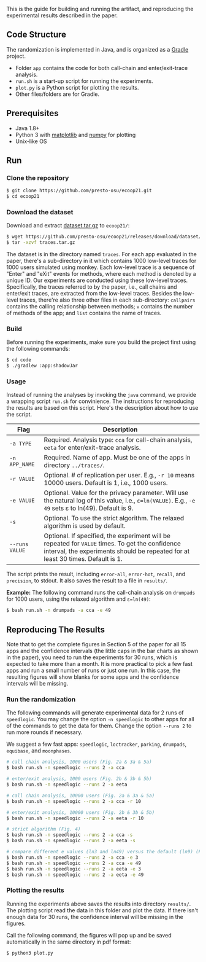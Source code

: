 This is the guide for building and running the artifact, and reproducing the experimental results described in the paper.

## Code Structure

The randomization is implemented in Java, and is organized as a [Gradle](https://gradle.org/) project.

- Folder `app` contains the code for both call-chain and enter/exit-trace analysis.
- `run.sh` is a start-up script for running the experiments.
- `plot.py` is a Python script for plotting the results.
- Other files/folders are for Gradle.


## Prerequisites

- Java 1.8+
- Python 3 with [matplotlib](https://matplotlib.org/) and [numpy](https://numpy.org/) for plotting
- Unix-like OS


## Run

### Clone the repository

```bash
$ git clone https://github.com/presto-osu/ecoop21.git
$ cd ecoop21
```

### Download the dataset
Download and extract [dataset.tar.gz](https://github.com/presto-osu/ecoop21/releases/download/dataset/traces.tar.gz) to `ecoop21/`:

```bash
$ wget https://github.com/presto-osu/ecoop21/releases/download/dataset/traces.tar.gz
$ tar -xzvf traces.tar.gz
```

The dataset is in the directory named `traces`. For each app evaluated in the paper, there's a sub-directory in it which contains 1000 low-level traces for 1000 users simulated using monkey. Each low-level trace is a sequence of "Enter" and "eXit" events for methods, where each method is denoted by a unique ID. Our experiments are conducted using these low-level traces. Specifically, the traces referred to by the paper, i.e., call chains and enter/exit traces, are extracted from the low-level traces. Besides the low-level traces, there're also three other files in each sub-directory: `callpairs` contains the calling relationship between methods; `v` contains the number of methods of the app; and `list` contains the name of traces.


### Build
Before running the experiments, make sure you build the project first using the following commands:

```bash
$ cd code
$ ./gradlew :app:shadowJar
```

### Usage
Instead of running the analyses by invoking the `java` command, we provide a wrapping script `run.sh` for convinience. The instructions for reproducing the results are based on this script. Here's the description about how to use the script.

| Flag | Description |
|------|--------------|
| `-a TYPE` | Required. Analysis type: `cca` for call-chain analysis, `eeta` for enter/exit-trace analysis.|
| `-n APP_NAME` | Required. Name of app. Must be one of the apps in directory `../traces/`.|
| `-r VALUE` | Optional. # of replication per user. E.g., `-r 10` means 10000 users. Default is 1, i.e., 1000 users.|
| `-e VALUE` | Optional. Value for the privacy parameter. Will use the natural log of this value, i.e., `ε=ln(VALUE)`. E.g., `-e 49` sets ε to ln(49). Default is 9.|
| `-s` | Optional. To use the strict algorithm. The relaxed algorithm is used by default.| 
| `--runs VALUE` | Optional. If specified, the experiment will be repeated for `VALUE` times. To get the confidence interval, the experiments should be repeated for at least 30 times. Default is 1.|

The script prints the result, including `error-all`, `error-hot`, `recall`, and `precision`, to stdout. It also saves the result to a file in `results/`.

**Example:**
The following command runs the call-chain analysis on `drumpads` for 1000 users, using the relaxed algorithm and `ε=ln(49)`:

```bash
$ bash run.sh -n drumpads -a cca -e 49
```


## Reproducing The Results

Note that to get the complete figures in Section 5 of the paper for all 15 apps and the confidence intervals (the little caps in the bar charts as shown in the paper), you need to run the experiments for 30 runs, which is expected to take more than a month. It is more practical to pick a few fast apps and run a small number of runs or just one run. In this case, the resulting figures will show blanks for some apps and the confidence intervals will be missing.

### Run the randomization

The following commands will generate experimental data for 2 runs of `speedlogic`. You may change the option `-n speedlogic` to other apps for all of the commands to get the data for them. Change the option `--runs 2` to run more rounds if necessary.

We suggest a few fast apps: `speedlogic`, `loctracker`, `parking`, `drumpads`, `equibase`, and `moonphases`.

```bash
# call chain analysis, 1000 users (Fig. 2a & 3a & 5a)
$ bash run.sh -n speedlogic --runs 2 -a cca

# enter/exit analysis, 1000 users (Fig. 2b & 3b & 5b)
$ bash run.sh -n speedlogic --runs 2 -a eeta

# call chain analysis, 10000 users (Fig. 2a & 3a & 5a)
$ bash run.sh -n speedlogic --runs 2 -a cca -r 10

# enter/exit analysis, 10000 users (Fig. 2b & 3b & 5b)
$ bash run.sh -n speedlogic --runs 2 -a eeta -r 10

# strict algorithm (Fig. 4)
$ bash run.sh -n speedlogic --runs 2 -a cca -s
$ bash run.sh -n speedlogic --runs 2 -a eeta -s

# compare different e values (ln3 and ln49) versus the default (ln9) (Fig 6)
$ bash run.sh -n speedlogic --runs 2 -a cca -e 3
$ bash run.sh -n speedlogic --runs 2 -a cca -e 49
$ bash run.sh -n speedlogic --runs 2 -a eeta -e 3
$ bash run.sh -n speedlogic --runs 2 -a eeta -e 49
```

### Plotting the results

Running the experiments above saves the results into directory `results/`. The plotting script read the data in this folder and plot the data. If there isn't enough data for 30 runs, the confidence interval will be missing in the figures.

Call the following command, the figures will pop up and be saved automatically in the same directory in pdf format:

```bash
$ python3 plot.py
```



